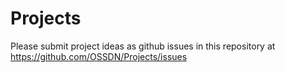# Projects

Please submit project ideas as github issues in this repository at https://github.com/OSSDN/Projects/issues
